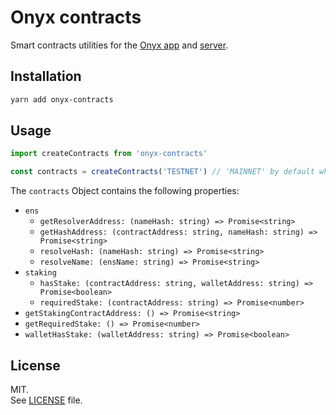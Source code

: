 # Onyx contracts

Smart contracts utilities for the [Onyx app](https://github.com/MainframeHQ/onyx) and [server](https://github.com/MainframeHQ/onyx-server).

## Installation

```sh
yarn add onyx-contracts
```

## Usage

```js
import createContracts from 'onyx-contracts'

const contracts = createContracts('TESTNET') // 'MAINNET' by default when not provided
```

The `contracts` Object contains the following properties:

* `ens`
  * `getResolverAddress: (nameHash: string) => Promise<string>`
  * `getHashAddress: (contractAddress: string, nameHash: string) => Promise<string>`
  * `resolveHash: (nameHash: string) => Promise<string>`
  * `resolveName: (ensName: string) => Promise<string>`
* `staking`
  * `hasStake: (contractAddress: string, walletAddress: string) => Promise<boolean>`
  * `requiredStake: (contractAddress: string) => Promise<number>`
* `getStakingContractAddress: () => Promise<string>`
* `getRequiredStake: () => Promise<number>`
* `walletHasStake: (walletAddress: string) => Promise<boolean>`

## License

MIT.\
See [LICENSE](LICENSE) file.

